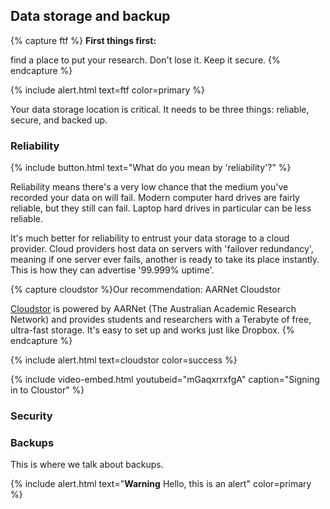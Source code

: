 ## Data storage and backup

{% capture ftf %}
**First things first:** 
    
find a place to put your research. Don't lose it. Keep it secure.
{% endcapture %}

{% include alert.html text=ftf color=primary %}

Your data storage location is critical. It needs to be three things: reliable, secure, and backed up. 

### Reliability

{% include button.html text="What do you mean by 'reliability'?" %}

Reliability means there's a very low chance that the medium you've recorded your data on will fail. Modern computer hard drives are fairly reliable, but they still can fail. Laptop hard drives in particular can be less reliable.

It's much better for reliability to entrust your data storage to a cloud provider. Cloud providers host data on servers with 'failover redundancy', meaning if one server ever fails, another is ready to take its place instantly. This is how they can advertise '99.999% uptime'. 

{% capture cloudstor %}Our recommendation: AARNet Cloudstor

[Cloudstor](https://cloudstor.aarnet.edu.au) is powered by AARNet (The Australian Academic Research Network) and provides students and researchers with a Terabyte of free, ultra-fast storage. It's easy to set up and works just like Dropbox.
{% endcapture %}

{% include alert.html text=cloudstor color=success %}

{% include video-embed.html youtubeid="mGaqxrrxfgA" caption="Signing in to Cloustor" %}

### Security

### Backups

This is where we talk about backups. 

{% include alert.html text="**Warning** Hello, this is an alert" color=primary %}